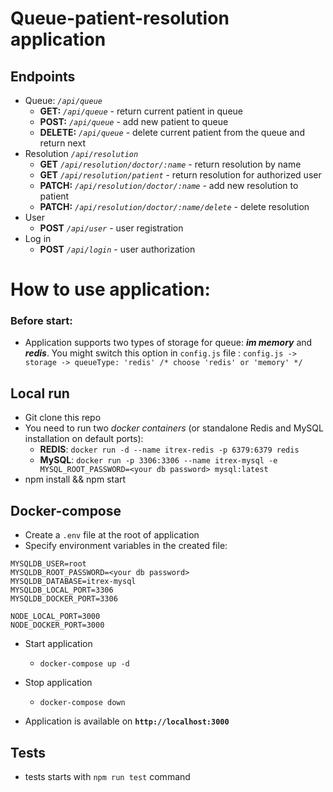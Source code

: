 # Queue-patient-resolution application

## Endpoints

- Queue: _`/api/queue`_
  - **GET:** _`/api/queue`_ - return current patient in queue
  - **POST:** _`/api/queue`_ - add new patient to queue
  - **DELETE:** _`/api/queue`_ - delete current patient from the queue and return next
- Resolution _`/api/resolution`_
  - **GET** _`/api/resolution/doctor/:name`_ - return resolution by name
  - **GET** _`/api/resolution/patient`_ - return resolution for authorized user
  - **PATCH:** _`/api/resolution/doctor/:name`_ - add new resolution to patient
  - **PATCH:** _`/api/resolution/doctor/:name/delete`_ - delete resolution
- User
  - **POST** _`/api/user`_ - user registration
- Log in
  - **POST** _`/api/login`_ - user authorization

#

# How to use application:

### **Before start**:

- Application supports two types of storage for queue: **_im memory_** and **_redis_**. You might switch this option in `config.js` file : `config.js -> storage -> queueType: 'redis' /* choose 'redis' or 'memory' */`

## **Local run**

- Git clone this repo
- You need to run two _docker containers_ (or standalone Redis and MySQL installation on default ports):
  - **REDIS**: `docker run -d --name itrex-redis -p 6379:6379 redis`
  - **MySQL**: `docker run -p 3306:3306 --name itrex-mysql -e MYSQL_ROOT_PASSWORD=<your db password> mysql:latest`
- npm install && npm start

## **Docker-compose**

- Create a `.env` file at the root of application
- Specify environment variables in the created file:

```
MYSQLDB_USER=root
MYSQLDB_ROOT_PASSWORD=<your db password>
MYSQLDB_DATABASE=itrex-mysql
MYSQLDB_LOCAL_PORT=3306
MYSQLDB_DOCKER_PORT=3306

NODE_LOCAL_PORT=3000
NODE_DOCKER_PORT=3000
```

- Start application

  - `docker-compose up -d`

- Stop application

  - `docker-compose down`

- Application is available on **`http://localhost:3000`**

## **Tests**

- tests starts with `npm run test` command
